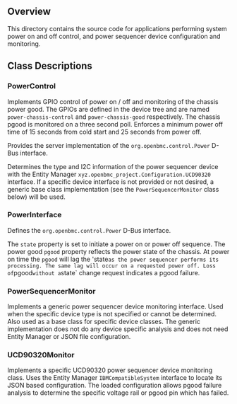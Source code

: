 ## Overview

This directory contains the source code for applications performing system power
on and off control, and power sequencer device configuration and monitoring.

## Class Descriptions

### PowerControl

Implements GPIO control of power on / off and monitoring of the chassis power
good. The GPIOs are defined in the device tree and are named
`power-chassis-control` and `power-chassis-good` respectively. The chassis pgood
is monitored on a three second poll. Enforces a minimum power off time of 15
seconds from cold start and 25 seconds from power off.

Provides the server implementation of the `org.openbmc.control.Power` D-Bus
interface.

Determines the type and I2C information of the power sequencer device with the
Entity Manager `xyz.openbmc_project.Configuration.UCD90320` interface. If a
specific device interface is not provided or not desired, a generic base class
implementation (see the `PowerSequencerMonitor` class below) will be used.

### PowerInterface

Defines the `org.openbmc.control.Power` D-Bus interface.

The `state` property is set to initiate a power on or power off sequence. The
power good `pgood` property reflects the power state of the chassis. At power on
time the `pgood` will lag the
'state`as the power sequencer performs its processing. The same lag will occur on a requested power off. Loss of`pgood`without a`state`
change request indicates a pgood failure.

### PowerSequencerMonitor

Implements a generic power sequencer device monitoring interface. Used when the
specific device type is not specified or cannot be determined. Also used as a
base class for specific device classes. The generic implementation does not do
any device specific analysis and does not need Entity Manager or JSON file
configuration.

### UCD90320Monitor

Implements a specific UCD90320 power sequencer device monitoring class. Uses the
Entity Manager `IBMCompatibleSystem` interface to locate its JSON based
configuration. The loaded configuration allows pgood failure analysis to
determine the specific voltage rail or pgood pin which has failed.
